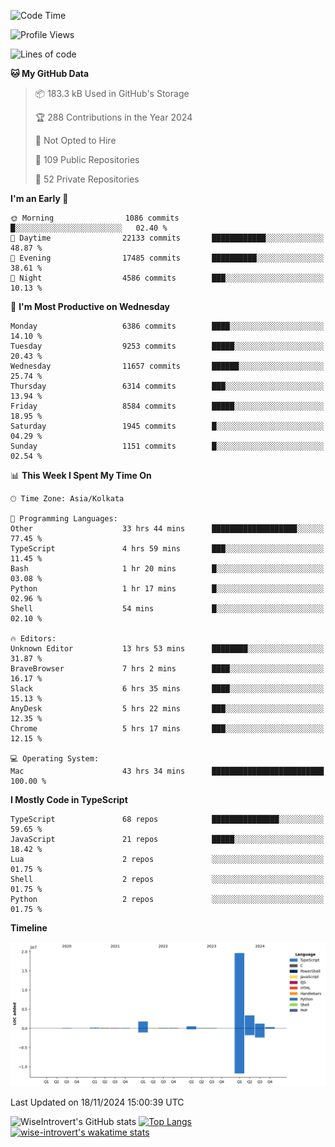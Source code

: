 <!--START_SECTION:waka-->
![Code Time](http://img.shields.io/badge/Code%20Time-1%2C861%20hrs%2015%20mins-blue)

![Profile Views](http://img.shields.io/badge/Profile%20Views-3-blue)

![Lines of code](https://img.shields.io/badge/From%20Hello%20World%20I%27ve%20Written-27.3%20million%20lines%20of%20code-blue)

**🐱 My GitHub Data** 

> 📦 183.3 kB Used in GitHub's Storage 
 > 
> 🏆 288 Contributions in the Year 2024
 > 
> 🚫 Not Opted to Hire
 > 
> 📜 109 Public Repositories 
 > 
> 🔑 52 Private Repositories 
 > 
**I'm an Early 🐤** 

```text
🌞 Morning                1086 commits        █░░░░░░░░░░░░░░░░░░░░░░░░   02.40 % 
🌆 Daytime                22133 commits       ████████████░░░░░░░░░░░░░   48.87 % 
🌃 Evening                17485 commits       ██████████░░░░░░░░░░░░░░░   38.61 % 
🌙 Night                  4586 commits        ███░░░░░░░░░░░░░░░░░░░░░░   10.13 % 
```
📅 **I'm Most Productive on Wednesday** 

```text
Monday                   6386 commits        ████░░░░░░░░░░░░░░░░░░░░░   14.10 % 
Tuesday                  9253 commits        █████░░░░░░░░░░░░░░░░░░░░   20.43 % 
Wednesday                11657 commits       ██████░░░░░░░░░░░░░░░░░░░   25.74 % 
Thursday                 6314 commits        ███░░░░░░░░░░░░░░░░░░░░░░   13.94 % 
Friday                   8584 commits        █████░░░░░░░░░░░░░░░░░░░░   18.95 % 
Saturday                 1945 commits        █░░░░░░░░░░░░░░░░░░░░░░░░   04.29 % 
Sunday                   1151 commits        █░░░░░░░░░░░░░░░░░░░░░░░░   02.54 % 
```


📊 **This Week I Spent My Time On** 

```text
🕑︎ Time Zone: Asia/Kolkata

💬 Programming Languages: 
Other                    33 hrs 44 mins      ███████████████████░░░░░░   77.45 % 
TypeScript               4 hrs 59 mins       ███░░░░░░░░░░░░░░░░░░░░░░   11.45 % 
Bash                     1 hr 20 mins        █░░░░░░░░░░░░░░░░░░░░░░░░   03.08 % 
Python                   1 hr 17 mins        █░░░░░░░░░░░░░░░░░░░░░░░░   02.96 % 
Shell                    54 mins             █░░░░░░░░░░░░░░░░░░░░░░░░   02.10 % 

🔥 Editors: 
Unknown Editor           13 hrs 53 mins      ████████░░░░░░░░░░░░░░░░░   31.87 % 
BraveBrowser             7 hrs 2 mins        ████░░░░░░░░░░░░░░░░░░░░░   16.17 % 
Slack                    6 hrs 35 mins       ████░░░░░░░░░░░░░░░░░░░░░   15.13 % 
AnyDesk                  5 hrs 22 mins       ███░░░░░░░░░░░░░░░░░░░░░░   12.35 % 
Chrome                   5 hrs 17 mins       ███░░░░░░░░░░░░░░░░░░░░░░   12.15 % 

💻 Operating System: 
Mac                      43 hrs 34 mins      █████████████████████████   100.00 % 
```

**I Mostly Code in TypeScript** 

```text
TypeScript               68 repos            ███████████████░░░░░░░░░░   59.65 % 
JavaScript               21 repos            █████░░░░░░░░░░░░░░░░░░░░   18.42 % 
Lua                      2 repos             ░░░░░░░░░░░░░░░░░░░░░░░░░   01.75 % 
Shell                    2 repos             ░░░░░░░░░░░░░░░░░░░░░░░░░   01.75 % 
Python                   2 repos             ░░░░░░░░░░░░░░░░░░░░░░░░░   01.75 % 
```



**Timeline**

![Lines of Code chart](https://raw.githubusercontent.com/wise-introvert/wise-introvert/master/assets/bar_graph.png)


 Last Updated on 18/11/2024 15:00:39 UTC
<!--END_SECTION:waka-->

![WiseIntrovert's GitHub stats](https://github-readme-stats.vercel.app/api?username=wise-introvert&count_private=true&show_icons=true)
[![Top Langs](https://github-readme-stats.vercel.app/api/top-langs/?username=wise-introvert&langs_count=10)](https://github.com/anuraghazra/github-readme-stats)
[![wise-introvert's wakatime stats](https://github-readme-stats.vercel.app/api/wakatime?username=wiseintrovert)](https://github.com/anuraghazra/github-readme-stats)
